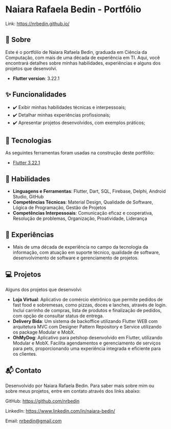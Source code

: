 # Naiara Rafaela Bedin - Portfólio

Link: https://nrbedin.github.io/

## :dart: Sobre
Este é o portfólio de Naiara Rafaela Bedin, graduada em Ciência da Computação, com mais de uma década de experiência em TI. Aqui, você encontrará detalhes sobre minhas habilidades, experiências e alguns dos projetos que desenvolvi.

- **Flutter version**: 3.22.1

## :sparkles: Funcionalidades
- :heavy_check_mark: Exibir minhas habilidades técnicas e interpessoais;
- :heavy_check_mark: Detalhar minhas experiências profissionais;
- :heavy_check_mark: Apresentar projetos desenvolvidos, com exemplos práticos;

## :rocket: Tecnologias
As seguintes ferramentas foram usadas na construção deste portfólio:
- [Flutter 3.22.1](https://docs.flutter.dev/)

## :construction_worker: Habilidades
- **Linguagens e Ferramentas**: Flutter, Dart, SQL, Firebase, Delphi, Android Studio, GitHub
- **Competências Técnicas**: Material Design, Qualidade de Software, Lógica de Programação, Gestão de Projetos
- **Competências Interpessoais**: Comunicação eficaz e cooperativa, Resolução de problemas, Organização, Proatividade, Liderança

## :briefcase: Experiências
- Mais de uma década de experiência no campo da tecnologia da informação, com atuação em suporte técnico, qualidade de software, desenvolvimento de software e gerenciamento de projetos.

## :computer: Projetos
Alguns dos projetos que desenvolvi:
- **Loja Virtual**: Aplicativo de comércio eletrônico que permite pedidos de fast food e sobremesas, como pizzas, doces e lanches, através de login. Inclui carrinho de compras, lista de produtos e finalização de pedidos, com opção de consultar status de entrega.
- **Delivery Bida**: Um sistema de backoffice utilizando Flutter WEB com arquitetura MVC com Designer Pattern Repository e Service utilizando os package Modular e MobX.
- **OhMyDog**: Aplicativo para petshop desenvolvido em Flutter, utilizando Modular e MobX. Facilita agendamentos e gerenciamento de serviços para pets, proporcionando uma experiência integrada e eficiente para os clientes.

## :mailbox_with_mail: Contato
Desenvolvido por Naiara Rafaela Bedin. Para saber mais sobre mim ou sobre meus projetos, entre em contato através dos links abaixo:

GitHub: https://github.com/nrbedin

LinkedIn: https://www.linkedin.com/in/naiara-bedin/

Email: nrbedin@gmail.com
